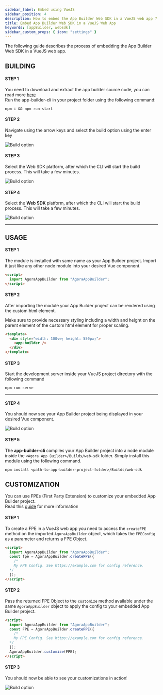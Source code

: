 ```yaml
---
sidebar_label: Embed using VueJS
sidebar_position: 4
description: How to embed the App Builder Web SDK in a VueJS web app ?
title: Embed App Builder Web SDK in a VueJS Web App
keywords: [appBuilder, websdk]
sidebar_custom_props: { icon: "settings" }
---
```


The following guide describes the process of embedding the App Builder Web SDK in a VueJS web app.

## BUILDING

#### STEP 1

You need to download and extract the app builder source code, you can read more [here](/turn-key/quickstart)<br/> Run the app-builder-cli in your project folder using the following command:

```shell
npm i && npm run start
```

#### STEP 2

Navigate using the arrow keys and select the build option using the enter key

<image alt="Build option" lightImageSrc="sdk/vue/1.png" darkImageSrc="sdk/vue/1.png" />

#### STEP 3

Select the Web SDK platform, after which the CLI will start the build process. This will take a few minutes.

<image alt="Build option" lightImageSrc="sdk/vue/2.png" darkImageSrc="sdk/vue/2.png" />

#### STEP 4

Select the <strong>Web SDK</strong> platform, after which the CLI will start the build process. This will take a few minutes.

<image alt="Build option" lightImageSrc="sdk/vue/3.png" darkImageSrc="sdk/vue/3.png" />

<hr/>

## USAGE

#### STEP 1

The module is installed with same name as your App Builder project. Import it just like any other node module into your desired Vue component.

```html
<script>
  import AgoraAppBuilder from "AgoraAppBuilder";
</script>
```

#### STEP 2

After importing the module your App Builder project can be rendered using the <app-builder /> custom html element.

Make sure to provide necessary styling including a width and height on the parent element of the custom html element for proper scaling.

```html {2-4}
<template>
  <div style="width: 100vw; height: 550px;">
    <app-builder />
  </div>
</template>
```

#### STEP 3

Start the development server inside your VueJS project directory with the following command

`npm run serve`

<hr/>

#### STEP 4

You should now see your App Builder project being displayed in your desired Vue component.

<image alt="Build option" lightImageSrc="sdk/vue/5.png" darkImageSrc="sdk/vue/5.png" />

#### STEP 5

The **app-builder-cli** compiles your App Builder project into a node module inside the `<Agora App Builder>/Builds/web-sdk` folder. Simply install this module using the following command.

<!-- RHS -->

```shell
npm install <path-to-app-builder-project-folder>/Builds/web-sdk
```

## CUSTOMIZATION

You can use FPEs (First Party Extension) to customize your embedded App Builder project.<br/>
Read this [guide](/customization-api/quickstart) for more information

#### STEP 1

<!-- LHS -->

To create a FPE in a VueJS web app you need to access the `createFPE` method on the imported `AgoraAppBuilder` object, which takes the `FPEConfig` as a parameter and returns a FPE Object.

<!-- RHS -->

```html {3-7}
<script>
  import AgoraAppBuilder from "AgoraAppBuilder";
  const fpe = AgoraAppBuilder.createFPE({
    /*
    My FPE Config. See https://example.com for config reference.
  */
  });
</script>
```

#### STEP 2

<!-- LHS -->

Pass the returned FPE Object to the `customize` method available under the same `AgoraAppBuilder` object to apply the config to your embedded App Builder project.

<!-- RHS -->

```html {8}
<script>
  import AgoraAppBuilder from "AgoraAppBuilder";
  const FPE = AgoraAppBuilder.createFPE({
    /*
    My FPE Config. See https://example.com for config reference.
  */
  });
  AgoraAppBuilder.customize(FPE);
</script>
```

#### STEP 3

<!-- LHS -->

You should now be able to see your customizations in action!

<!-- RHS -->

<!-- ![Website with App Builder embedded customized](./6.png) -->
<image alt="Build option" lightImageSrc="sdk/vue/6.png" darkImageSrc="sdk/vue/6.png" />

